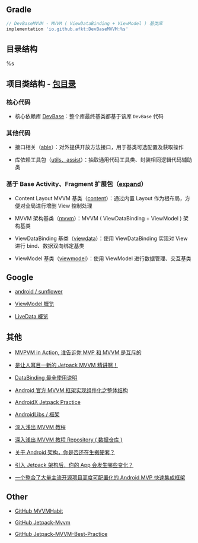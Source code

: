 
## Gradle

```gradle
// DevBaseMVVM - MVVM ( ViewDataBinding + ViewModel ) 基类库
implementation 'io.github.afkt:DevBaseMVVM:%s'
```

## 目录结构

%s

## 项目类结构 - [包目录][包目录]

### 核心代码

* 核心依赖库 [DevBase][DevBase]：整个库最终基类都基于该库 `DevBase` 代码

### 其他代码

* 接口相关（[able][able]）：对外提供开放方法接口，用于基类可选配置及获取操作

* 库依赖工具包（[utils、assist][utils、assist]）：抽取通用代码工具类、封装相同逻辑代码辅助类

### 基于 Base Activity、Fragment 扩展包（[expand][expand]）

* Content Layout MVVM 基类（[content][content]）：通过内置 Layout 作为根布局，方便对全局进行增删 View 控制处理

* MVVM 架构基类（[mvvm][mvvm]）：MVVM ( ViewDataBinding + ViewModel ) 架构基类

* ViewDataBinding 基类（[viewdata][viewdata]）：使用 ViewDataBinding 实现对 View 进行 bind、数据双向绑定基类

* ViewModel 基类（[viewmodel][viewmodel]）：使用 ViewModel 进行数据管理、交互基类

## Google

* [android / sunflower](https://github.com/android/sunflower)

* [ViewModel 概览](https://developer.android.com/topic/libraries/architecture/viewmodel)

* [LiveData 概览](https://developer.android.com/topic/libraries/architecture/livedata)

## 其他

* [MVPVM in Action, 谁告诉你 MVP 和 MVVM 是互斥的](http://blog.zhaiyifan.cn/2016/03/16/android-new-project-from-0-p3)

* [是让人耳目一新的 Jetpack MVVM 精讲啊！](https://juejin.cn/post/6844903976240939021)

* [DataBinding 最全使用说明](https://juejin.cn/post/6844903549223059463)

* [Android 官方 MVVM 框架实现组件化之整体结构](https://www.jianshu.com/p/c0988e7f31fd)

* [AndroidX Jetpack Practice](https://github.com/hi-dhl/AndroidX-Jetpack-Practice)

* [AndroidLibs / 框架](https://github.com/GuoYangGit/AndroidLibs/blob/master/框架)

* [深入浅出 MVVM 教程](https://www.jianshu.com/p/bcdb7c2a07eb)

* [深入浅出 MVVM 教程 Repository ( 数据仓库 ) ](https://juejin.cn/post/6844903505635835911)

* [关于 Android 架构，你是否还在生搬硬套？](https://juejin.cn/post/6942464122273398820)

* [引入 Jetpack 架构后，你的 App 会发生哪些变化？](https://juejin.cn/post/6955491901265051661)

* [一个整合了大量主流开源项目高度可配置化的 Android MVP 快速集成框架](https://github.com/JessYanCoding/MVPArms/blob/master/MVPArms.md)

## Other

* [GitHub MVVMHabit](https://github.com/goldze/MVVMHabit)

* [GitHub Jetpack-Mvvm](https://github.com/zskingking/Jetpack-Mvvm)

* [GitHub Jetpack-MVVM-Best-Practice](https://github.com/KunMinX/Jetpack-MVVM-Best-Practice)





[包目录]: https://github.com/afkT/DevUtils/blob/master/lib/DevBaseMVVM/src/main/java/dev/base
[DevBase]: https://github.com/afkT/DevUtils/blob/master/lib/DevBase/README.md
[able]: https://github.com/afkT/DevUtils/blob/master/lib/DevBaseMVVM/src/main/java/dev/base/able
[utils、assist]: https://github.com/afkT/DevUtils/blob/master/lib/DevBaseMVVM/src/main/java/dev/base/utils
[expand]: https://github.com/afkT/DevUtils/blob/master/lib/DevBaseMVVM/src/main/java/dev/base/expand
[content]: https://github.com/afkT/DevUtils/blob/master/lib/DevBaseMVVM/src/main/java/dev/base/expand/content
[mvvm]: https://github.com/afkT/DevUtils/blob/master/lib/DevBaseMVVM/src/main/java/dev/base/expand/mvvm
[viewdata]: https://github.com/afkT/DevUtils/blob/master/lib/DevBaseMVVM/src/main/java/dev/base/expand/viewdata
[viewmodel]: https://github.com/afkT/DevUtils/blob/master/lib/DevBaseMVVM/src/main/java/dev/base/expand/viewmodel